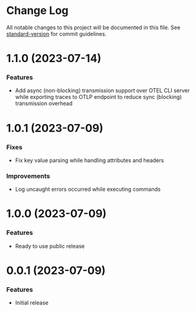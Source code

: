 # Change Log

All notable changes to this project will be documented in this file. 
See [standard-version](https://github.com/conventional-changelog/standard-version) for commit guidelines.

<a name="1.1.0"></a>
# 1.1.0 (2023-07-14)

### Features

* Add async (non-blocking) transmission support over OTEL CLI server while exporting traces to OTLP endpoint to reduce sync (blocking) transmission overhead

<a name="1.0.1"></a>
# 1.0.1 (2023-07-09)

### Fixes

* Fix key value parsing while handling attributes and headers

### Improvements

* Log uncaught errors occurred while executing commands

<a name="1.0.0"></a>
# 1.0.0 (2023-07-09)

### Features

* Ready to use public release

<a name="0.0.1"></a>
# 0.0.1 (2023-07-09)

### Features

* Initial release
